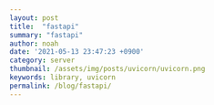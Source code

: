 ```yaml
---
layout: post
title:  "fastapi"
summary: "fastapi"
author: noah
date: '2021-05-13 23:47:23 +0900'
category: server
thumbnail: /assets/img/posts/uvicorn/uvicorn.png
keywords: library, uvicorn
permalink: /blog/fastapi/
---
```

